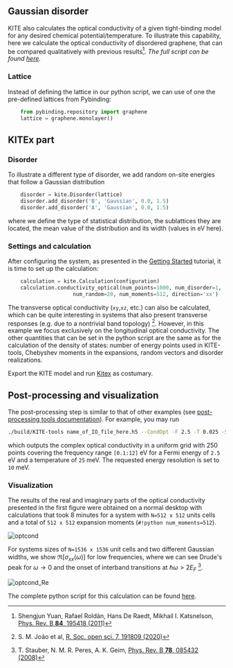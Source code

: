 ## Gaussian disorder
KITE also calculates the optical conductivity of a given tight-binding model for any desired chemical potential/temperature.
To illustrate this capability, here we calculate the optical conductivity of disordered graphene, that can be compared qualitatively with previous results[^1]. 
_The full script can be found [here](https://github.com/quantum-kite/kite/blob/313a00e54a9f9aa33b22886eaf97ce62aaec3996/examples/dos_optcond_graphene.py)._

### Lattice
Instead of defining the lattice in our python script, we can use of one the pre-defined lattices from Pybinding:

```python
    from pybinding.repository import graphene
    lattice = graphene.monolayer()
```

## KITEx part
### Disorder
To illustrate a different type of disorder, we add random on-site energies that follow a Gaussian distribution

```python 
    disorder = kite.Disorder(lattice)
    disorder.add_disorder('B', 'Gaussian', 0.0, 1.5)
    disorder.add_disorder('A', 'Gaussian', 0.0, 1.5)
```

where we define the type of statistical distribution, the sublattices they are located, the mean value of the distribution and its width (values in eV here).

### Settings and calculation
After configuring the system, as presented in the [Getting Started](../index.md) tutorial, it is time to set up the calculation:

```python 
    calculation = kite.Calculation(configuration)
    calculation.conductivity_optical(num_points=1000, num_disorder=1,
                     num_random=20, num_moments=512, direction='xx')
```

The transverse optical conductivity (`xy`,`xz`, etc.) can also be calculated, which can be quite interesting in systems that also present transverse responses (e.g. due to a nontrivial band topology) [^3].
However, in this example we focus exclusively on the longitudinal optical conductivity.
The other quantities that can be set in the python script are the same as for the calculation of the density of states: number of energy points used in KITE-tools, Chebyshev moments in the expansions, random vectors and disorder realizations.

Export the KITE model and run [Kitex][kitex] as costumary.

## Post-processing and visualization

The post-processing step is similar to that of other examples (see [post-processing tools documentation](../postprocessing.md)). For example, you may run

``` bash
./build/KITE-tools name_of_IO_file_here.h5 --CondOpt -F 2.5 -T 0.025 -S 0.01 -O 0.1 12 250
```

which outputs the complex optical conductivity in a uniform grid with $250$ points covering the frequency range `[0.1:12]` eV for a Fermi energy of `2.5` eV and a temperature of  `25` meV. The requested energy resolution is set to `10` meV.

### Visualization
The results of the real and imaginary parts of the optical conductivity presented in the first figure were obtained on a normal desktop with calculations that took 8 minutes for a system with `N=512 x 512` units cells  and a total of `512 x 512` expansion moments (`#!python num_moments=512`).

![optcond](../../assets/images/optical_conductivity/optcond.png)

For systems sizes of `N=1536 x 1536` unit cells and two different Gaussian widths, we show $\Re [\sigma_{xx}(\omega)]$ for low frequencies, where we can see Drude's peak for $\omega\rightarrow 0$ and the onset of interband transitions at $\hbar \omega>2 E_F$ [^2].

![optcond_Re](../../assets/images/optical_conductivity/optcond_Re.png)

The complete python script for this calculation can be found [here](https://github.com/quantum-kite/kite/blob/65ad6aa84c6c735e4a23d2ffa9a8cb5ba36a70f9/examples/dos_optcond_gaussian_disorder.py).


[^1]: Shengjun Yuan, Rafael Roldán, Hans De Raedt, Mikhail I. Katsnelson, [Phys. Rev. B **84**, 195418 (2011)](https://link.aps.org/doi/10.1103/PhysRevB.84.195418)

[^2]: T. Stauber, N. M. R. Peres, A. K. Geim, [Phys. Rev. B **78**, 085432 (2008)](https://journals.aps.org/prb/abstract/10.1103/PhysRevB.78.085432)

[^3]: S. M. João et al, [R. Soc. open sci. 7, 191809 (2020)](https://royalsocietypublishing.org/doi/full/10.1098/rsos.191809)

[kitex]: ../../api/kitex.md
[kitetools]: ../../api/kite-tools.md